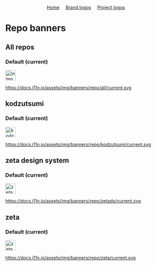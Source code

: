 <!-- Copyright integereleven 2025 -->

<p align="center">
  <a href="/assets" title="Home">Home</a> &nbsp; &nbsp;
  <a href="/assets/brand-logos" title="Brand logos">Brand logos</a> &nbsp; &nbsp;
  <a href="/assets/project-logos" title="Project logos">Project logos</a>
</p>

# Repo banners

## All repos

### Default (current)
<img alt="integereleven news" title="integereleven news" src="https://docs.i11n.io/assets/img/banners/repo/all/current.svg" height="32" />

https://docs.i11n.io/assets/img/banners/repo/all/current.svg

## kodzutsumi

### Default (current)
<img alt="kodzutsumi news" title="kodzutsumi news" src="https://docs.i11n.io/assets/img/banners/repo/kodzutsumi/current.svg" height="32" />

https://docs.i11n.io/assets/img/banners/repo/kodzutsumi/current.svg

## zeta design system

### Default (current)
<img alt="zeta design system news" title="zeta design system news" src="https://docs.i11n.io/assets/img/banners/repo/zetads/current.svg" height="32" />

https://docs.i11n.io/assets/img/banners/repo/zetads/current.svg

## zeta

### Default (current)
<img alt="zeta news" title="zeta news" src="https://docs.i11n.io/assets/img/banners/repo/zeta/current.svg" height="32" />

https://docs.i11n.io/assets/img/banners/repo/zeta/current.svg
